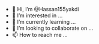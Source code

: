 - 👋 Hi, I’m @Hassan155yakdi
- 👀 I’m interested in ...
- 🌱 I’m currently learning ...
- 💞️ I’m looking to collaborate on ...
- 📫 How to reach me ...

<!---
Hassan155yakdi/Hassan155yakdi is a ✨ special ✨ repository because its `README.md` (this file) appears on your GitHub profile.
You can click the Preview link to take a look at your changes.
--->
